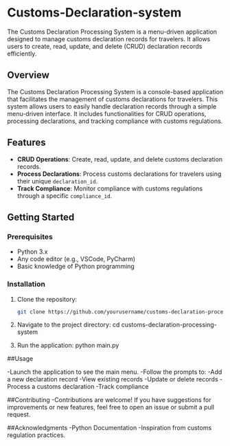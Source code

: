 # Customs-Declaration-system
The Customs Declaration Processing System is a menu-driven application designed to manage customs declaration records for travelers. It allows users to create, read, update, and delete (CRUD) declaration records efficiently. 


## Overview

The Customs Declaration Processing System is a console-based application that facilitates the management of customs declarations for travelers. This system allows users to easily handle declaration records through a simple menu-driven interface. It includes functionalities for CRUD operations, processing declarations, and tracking compliance with customs regulations.

## Features

- **CRUD Operations**: Create, read, update, and delete customs declaration records.
- **Process Declarations**: Process customs declarations for travelers using their unique `declaration_id`.
- **Track Compliance**: Monitor compliance with customs regulations through a specific `compliance_id`.

## Getting Started

### Prerequisites

- Python 3.x
- Any code editor (e.g., VSCode, PyCharm)
- Basic knowledge of Python programming

### Installation

1. Clone the repository:
   ```bash
   git clone https://github.com/yourusername/customs-declaration-processing-system.git

2. Navigate to the project directory:
   cd customs-declaration-processing-system

3. Run the application:
    python main.py

##Usage

-Launch the application to see the main menu.
-Follow the prompts to:
-Add a new declaration record
-View existing records
-Update or delete records
-Process a customs declaration
-Track compliance

##Contributing
-Contributions are welcome! If you have suggestions for improvements or new features, feel free to open an issue or submit a pull request.


##Acknowledgments
-Python Documentation
-Inspiration from customs regulation practices.
